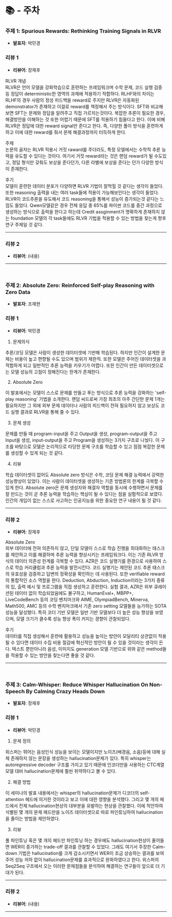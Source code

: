 # 📚 - 주차

### 주제 1: Spurious Rewards: Rethinking Training Signals in RLVR
- **발표자**: 박민경

### 리뷰 1
- **리뷰어**: 장재후

RLVR 개념   
RLVR은 언어 모델을 강화학습으로 훈련하는 프레임워크며 수학 문제, 코드 실행 검증 등 정답이 deterministic한 영역의 과제에 적용하기 적합하다. RLHF와의 차이는 RLHF의 경우 사람의 정성 피드백을 reward로 주지만 RLVR은 자동화된 demonstrator가 존재하고 이걸로 reward를 책정해서 주는 방식이다. SFT와 비교해보면 SFT는 문제와 정답을 알려주고 직접 가르치는것이다. 복잡한 추론이 필요한 경우, 해결방안을 이해하는 것 또한 어렵기 때문에 SFT를 적용하기 힘들다고 한다. 이에 비해 RLVR은 정답에 대한 reward signal만 준다고 한다. 즉, 다양한 풀이 방식을 훈련하게 하고 이에 대한 reward를 줘서 문제 해결과정까지 터득하게 한다.

주제   
논문의 골자는 RLVR 적용시 거짓 raward를 주더라도, 특정 모델에서는 수학적 추론 능력을 유도할 수 있다는 것이다. 여기서 거짓 reward라는 것은 랜덤 reward가 될 수도있고, 정답 형식만 갖춰도 보상을 준다던가, 다른 라벨에 보상을 준다는 던가 다양한 방식이 존재한다. 

후기   
모델이 훈련한 데이터 분포가 다양하면 RLVR 기법이 잘먹힐 것 같다는 생각이 들었다. 또한 reasoning 출력을 내는 여러 task들에 적용이 가능해보인다는 생각이 들었다. RLVR이 코드추론을 유도해서 코드 reasoning을 통해서 성능이 증가되는것 같다는 느낌도 들었다. Qwen모델같은 경우 전체 응답 중 65%를 파이썬 코드를 중간 과정으로 생성하는 방식으로 출력을 한다고 하는데 Credit assginment가 명확하게 존재하지 않는 foundation 모델의 각 task들에도 RLVR 기법을 적용할 수 있는 방법을 찾는게 향후 연구 주제일 것 같다.


---

### 리뷰 2
- **리뷰어**: 
(내용)

---

<br>

### 주제 2: Absolute Zero: Reinforced Self-play Reasoning with Zero Data
- **발표자**: 조재현

### 리뷰 1
- **리뷰어**: 박민경

1. 문제의식

추론/코딩 모델은 사람이 생성한 데이터셋에 기반해 학습된다. 하지만 인간이 설계한 문제는 비용이 높고 편향될 수도 있으며 범위가 제한적. 또한 모델은 주어진 데이터셋을 과적합하게 되고 일반적인 추론 능력을 키우기가 어렵다. 또한 인간이 만든 데이터셋으로는 모델 성능의 고점이 정해진다는 한계가 존재한다.

2. Absolute Zero

이 발표에서는 모델이 스스로 문제를 만들고 푸는 방식으로 추론 능력을 강화하는 'self-play reasoning' 기법을 소개한다. 랜덤 씨드로써 가장 최초의 아주 간단한 문제 1개는 필요하지만 그 외에 외부 문제 데이터나 사람의 피드백이 전혀 필요하지 않고 보상도 코드 실행 결과로 RLVR을 통해 줄 수 있다. 

3. 문제 생성

문제를 만들 때 program-input을 주고 Output을 생성, program-output을 주고 Input을 생성, input-output을 주고 Program을 생성하는 3가지 구조로 나눴다. 이 구조를 바탕으로 모델은 논리적으로 타당한 문제 구조를 학습할 수 있고 점점 복잡한 문제를 생성할 수 있게 되는 것 같다.

4. 리뷰

학습 데이터셋이 없어도 Absolute zero 방식은 수학, 코딩 문제 해결 능력에서 강력한 성능향상이 있었다. 이는 사람이 데이터셋을 생성하는 기존 방법론의 한계를 극복할 수 있게 한다. Absolute zero은 문제 생성자와 해결자 역할을 동시에 수행하면서 문제를 잘 만드는 것이 곧 추론 능력을 학습하는 핵심이 될 수 있다는 점을 실험적으로 보였다. 인간의 개입이 없는 스스로 사고하는 인공지능을 위한 중요한 연구 내용이 될 것 같다.

---

### 리뷰 2
- **리뷰어**: 장재후

Absolute Zero   
외부 데이터에 전혀 의존하지 않고, 단일 모델이 스스로 학습 진행을 최대화하는 태스크를 제안하고 이를 해결하며 추론 능력을 향상시키는 프레임워크다. 이는 기존 RLVR 방식의 데이터 의존성 한계를 극복할 수 있다. AZR은 코드 실행기를 환경으로 사용하여 스스로 학습 커리큘럼과 추론 능력을 발전시킨다. 코드 실행기는 제안된 코드 추론 태스크의 유효성을 검증하고 답변의 정확성을 확인하는 데 사용된다. 또한  verifiable reward의 통합적인 소스 역할을 한다. Deduction, Abduction, Induction이라는 3가지 종류의 입, 출력 예시 및 프로그램을 직접 생성하고 훈련한다. 실험 결과, AZR은 외부 큐레이션된 데이터 없이 학습되었음에도 불구하고, HumanEval+, MBPP+, LiveCodeBench 등의 코딩 벤치마크와 AIME, OlympiadBench, Minerva, Math500, AMC 등의 수학 벤치마크에서 기존 zero setting 모델들을 능가하는 SOTA 성능을 달성했다. 특히 코더 기반 모델은 일반 기반 모델보다 더 높은 성능 향상을 보였으며, 모델 크기가 클수록 성능 향상 폭이 커지는 경향이 관찰되었다. 

후기   
데이터를 직접 생성해서 훈련에 활용하고 성능을 높이는 방안이 모달리티 상관없이 적용될 수 있다면 데이터 수집 비용 절감에 혁신적인 방안이 될 수 있을 것이라는 생각이 든다. 텍스트 뿐만아니라 음성, 이미지도 generation 모델 기반으로 위와 같은 method들을 적용할 수 있는 방안을 찾는다면 좋을 것 같다.

---

<br>

### 주제 3: Calm-Whisper: Reduce Whisper Hallucination On Non-Speech By Calming Crazy Heads Down
- **발표자**: 장재후

### 리뷰 1
- **리뷰어**: 박민경

1. 문제 정의

위스퍼는 뛰어는 음성인식 성능을 보이는 모델이지만 노이즈(배경음, 소음)등에 대해 실제 존재하지 않는 문장을 생성하는 hallucination문제가 있다. 특히 whisper는 autoregressive decoder 구조를 가지고 있기 때문에 인코더만을 사용하는 CTC계열 모델 대비 hallucination문제에 훨씬 취약하다고 볼 수 있다.

2. 해결 방법

이 세미나의 발표 내용에서는 whisper의 hallucination문제가 디코더의 self-attention 헤드에 의거한 것이라고 보고 이에 대한 영향을 분석했다. 그리고 몇 개의 헤드에서 전체 hallucination현상의 대부분을 유발하는 현상을 관찰했다. 이에 착안하여 식별된 몇 개의 문제 헤드만을 노이즈 데이터셋으로 따로 파인튜닝하여 hallucination을 줄이는 방법을 제안하였다.

3. 리뷰

풀 파인튜닝 혹은 몇 개의 헤드만 파인튜닝 하는 경우에도 hallucination현상이 줄어들면 WER이 증가하는 trade-off 결과를 관찰할 수 있었다. 그래도 여기서 주장한 Calm-down 기법은 hallucination를 크게 감소시키면서 WER이 조금 상승하는 결과를 보여주어 성능 저하 없이 hallucination문제를 효과적으로 완화하였다고 한다. 위스퍼의 Seq2Seq 구조에서 오는 이러한 문제점들을 분석하여 해결하는 연구들이 앞으로 더 기대가 된다.

---

### 리뷰 2
- **리뷰어**: 
(내용)

---
